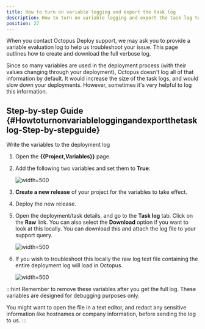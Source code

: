 ```yaml
---
title: How to turn on variable logging and export the task log
description: How to turn on variable logging and export the task log to help the Octopus team resolve deployment issues.
position: 27
---
```


When you contact Octopus Deploy support, we may ask you to provide a variable evaluation log to help us troubleshoot your issue. This page outlines how to create and download the full verbose log.

Since so many variables are used in the deployment process (with their values changing through your deployment), Octopus doesn't log all of that information by default. It would increase the size of the task logs, and would slow down your deployments. However, sometimes it's very helpful to log this information.

## Step-by-step Guide {#Howtoturnonvariableloggingandexportthetasklog-Step-by-stepguide}

Write the variables to the deployment log

1. Open the **{{Project,Variables}}** page.
2. Add the following two variables and set them to **True**:

   ![](images/variables.png "width=500")
3. **Create a new release** of your project for the variables to take effect.
4. Deploy the new release.
5. Open the deployment/task details, and go to the **Task log** tab. Click on the **Raw** link. You can also select the **Download** option if you want to look at this locally. You can download this and attach the log file to your support query.

   ![](images/rawlogs.png "width=500")

6. If you wish to troubleshoot this locally the raw log text file containing the entire deployment log will load in Octopus.

   ![](images/raw.png "width=500")

:::hint
Remember to remove these variables after you get the full log. These variables are designed for debugging purposes only.

You might want to open the file in a text editor, and redact any sensitive information like hostnames or company information, before sending the log to us.
:::
